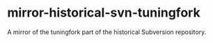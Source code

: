 # mirror-historical-svn-tuningfork
 A mirror of the tuningfork part of the historical Subversion repository.

